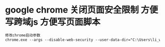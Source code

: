 # google chrome 关闭页面安全限制 方便写跨域js 方便写页面脚本

```txt
修改chrome启动参数
chrome.exe --args --disable-web-security --user-data-dir="C:\Users\li_wjie\AppData\Local\Google\Chrome\User Data\Default"

```
